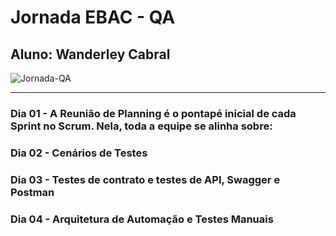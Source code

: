 # Jornada EBAC - QA

## Aluno: Wanderley Cabral

![Jornada-QA](../imagens/jornada-QA.png)

<hr>

### Dia 01 - A **Reunião de Planning** é o pontapé inicial de cada Sprint no Scrum. Nela, toda a equipe se alinha sobre:

### Dia 02 - Cenários de Testes

### Dia 03 - Testes de contrato e testes de API, Swagger e Postman

### Dia 04 - Arquitetura de Automação e Testes Manuais

